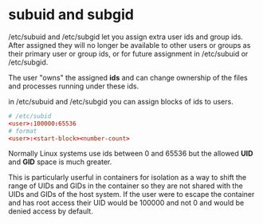 # subuid and subgid

/etc/subuid and /etc/subgid let you assign extra user ids and group ids.  After assigned they will no longer be available to other users or groups as their primary user or group ids, or for future assignment in /etc/subuid or /etc/subgid.

The user "owns" the assigned **ids** and can change ownership of the files and processes running under these ids.

in /etc/subuid and /etc/subgid you can assign blocks of ids to users.

```conf
# /etc/subid
<user>:100000:65536
# format
<user>:<start-block><number-count>
```

Normally Linux systems use ids between 0 and 65536 but the allowed **UID** and **GID** space is much greater. 

This is particularly userful in containers for isolation as a way to shift the range of UIDs and GIDs in the container so they are not shared with the UIDs and GIDs of the host system.  If the user were to escape the container and has root access their UID would be 100000 and not 0 and would be denied access by default.


